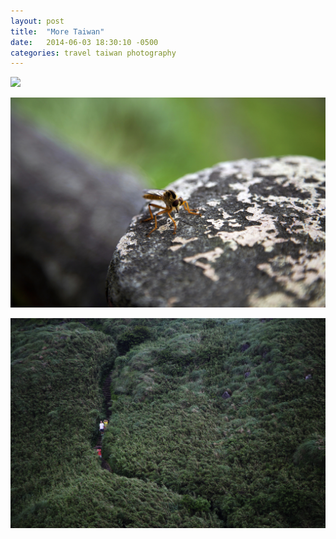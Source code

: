 ```yaml
---
layout: post
title:  "More Taiwan"
date:   2014-06-03 18:30:10 -0500
categories: travel taiwan photography
---
```


![](/assets/yangming.jpeg)

![](/assets/mosquito.jpeg)

![](/assets/hillside.jpeg)
